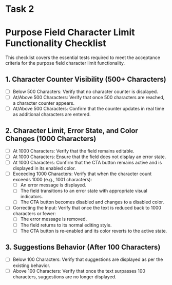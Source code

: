 # Task 2  

# Purpose Field Character Limit Functionality Checklist

This checklist covers the essential tests required to meet the acceptance criteria for the purpose field character limit functionality.

## 1. Character Counter Visibility (500+ Characters)
- [ ] Below 500 Characters: Verify that no character counter is displayed.
- [ ] At/Above 500 Characters: Verify that once 500 characters are reached, a character counter appears.
- [ ] At/Above 500 Characters: Confirm that the counter updates in real time as additional characters are entered.

## 2. Character Limit, Error State, and Color Changes (1000 Characters)
- [ ] At 1000 Characters: Verify that the field remains editable.
- [ ] At 1000 Characters: Ensure that the field does not display an error state.
- [ ] At 1000 Characters: Confirm that the CTA button remains active and is displayed in its enabled color.
- [ ] Exceeding 1000 Characters: Verify that when the character count exceeds 1000 (e.g., 1001 characters):
  - [ ] An error message is displayed.
  - [ ] The field transitions to an error state with appropriate visual indicators.
  - [ ] The CTA button becomes disabled and changes to a disabled color.
- [ ] Correcting the Input: Verify that once the text is reduced back to 1000 characters or fewer:
  - [ ] The error message is removed.
  - [ ] The field returns to its normal editing style.
  - [ ] The CTA button is re-enabled and its color reverts to the active state.

## 3. Suggestions Behavior (After 100 Characters)
- [ ] Below 100 Characters: Verify that suggestions are displayed as per the existing behavior.
- [ ] Above 100 Characters: Verify that once the text surpasses 100 characters, suggestions are no longer displayed.
